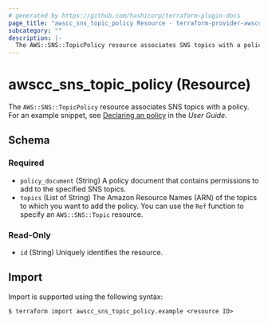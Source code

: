```yaml
---
# generated by https://github.com/hashicorp/terraform-plugin-docs
page_title: "awscc_sns_topic_policy Resource - terraform-provider-awscc"
subcategory: ""
description: |-
  The AWS::SNS::TopicPolicy resource associates SNS topics with a policy. For an example snippet, see Declaring an policy https://docs.aws.amazon.com/AWSCloudFormation/latest/UserGuide/quickref-iam.html#scenario-sns-policy in the User Guide.
---
```


# awscc_sns_topic_policy (Resource)

The ``AWS::SNS::TopicPolicy`` resource associates SNS topics with a policy. For an example snippet, see [Declaring an policy](https://docs.aws.amazon.com/AWSCloudFormation/latest/UserGuide/quickref-iam.html#scenario-sns-policy) in the *User Guide*.



<!-- schema generated by tfplugindocs -->
## Schema

### Required

- `policy_document` (String) A policy document that contains permissions to add to the specified SNS topics.
- `topics` (List of String) The Amazon Resource Names (ARN) of the topics to which you want to add the policy. You can use the ``Ref`` function to specify an ``AWS::SNS::Topic`` resource.

### Read-Only

- `id` (String) Uniquely identifies the resource.

## Import

Import is supported using the following syntax:

```shell
$ terraform import awscc_sns_topic_policy.example <resource ID>
```
